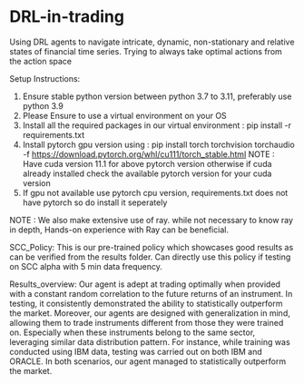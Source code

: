 # DRL-in-trading
Using DRL agents to navigate intricate, dynamic, non-stationary and relative states of financial time series. Trying to always take optimal actions from the action space

Setup Instructions: 
1. Ensure stable python version between python 3.7 to 3.11, preferably use python 3.9
2. Please Ensure to use a virtual environment on your OS
3. Install all the required packages in our virtual environment : pip install -r requirements.txt
4. Install pytorch gpu version using : pip install torch torchvision torchaudio -f https://download.pytorch.org/whl/cu111/torch_stable.html
NOTE : Have cuda version 11.1 for above pytorch version otherwise if cuda already installed check the available pytorch version for your cuda version
5. If gpu not available use pytorch cpu version, requirements.txt does not have pytorch so do install it seperately

NOTE : We also make extensive use of ray. while not necessary to know ray in depth, Hands-on experience with Ray can be beneficial. 

SCC_Policy: This is our pre-trained policy which showcases good results as can be verified from the results folder. Can directly use this policy if testing on SCC alpha with 5 min data frequency.

Results_overview: Our agent is adept at trading optimally when provided with a constant random correlation to the future returns of an instrument. In testing, it consistently demonstrated the ability to statistically outperform the market. Moreover, our agents are designed with generalization in mind, allowing them to trade instruments different from those they were trained on. Especially when these instruments belong to the same sector, leveraging similar data distribution pattern. For instance, while training was conducted using IBM data, testing was carried out on both IBM and ORACLE. In both scenarios, our agent managed to statistically outperform the market. 
